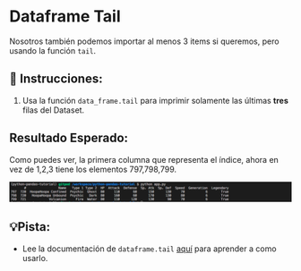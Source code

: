 # Dataframe Tail

Nosotros también podemos importar al menos 3 items si queremos, pero usando la función `tail`.

## 📝 Instrucciones:

1. Usa la función `data_frame.tail` para imprimir solamente las últimas **tres** filas del Dataset.

## Resultado Esperado:

Como puedes ver, la primera columna que representa el índice, ahora en vez de 1,2,3 tiene los elementos 797,798,799.
 
![print file](../../assets/tail.png)

## 💡Pista: 

- Lee la documentación de `dataframe.tail` [aquí](https://pandas.pydata.org/docs/reference/api/pandas.DataFrame.tail.html) para aprender a como usarlo.
